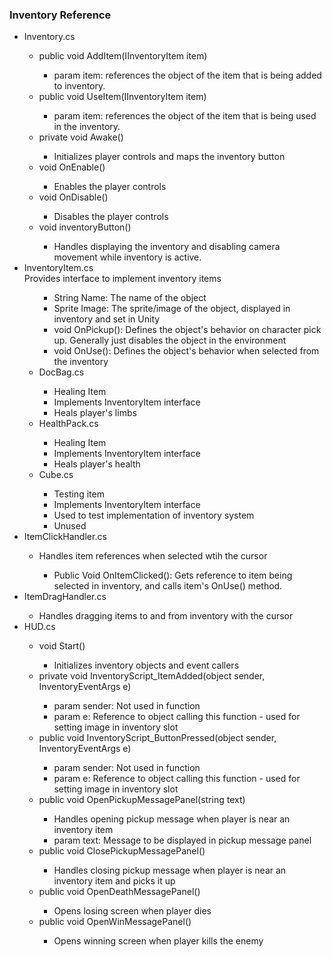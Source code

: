 <h3>Inventory Reference</h3>
<ul>
    <li>Inventory.cs</li>
        <ul>
            <li>public void AddItem(IInventoryItem item)</li>
                <ul>
                    <li>param item: references the object of the item that is being added to inventory. </li>
                </ul>
            <li>public void UseItem(IInventoryItem item)</li>
                <ul>
                    <li>param item: references the object of the item that is being used in the inventory.</li>
                </ul>
            <li>private void Awake()</li>
                <ul>
                    <li>Initializes player controls and maps the inventory button</li>
                </ul>
            <li>void OnEnable()</li>
                <ul>
                    <li>Enables the player controls</li>
                </ul>
            <li>void OnDisable()</li>
                <ul>
                    <li>Disables the player controls</li>
                </ul>
            <li>void inventoryButton()</li>
                <ul>
                    <li>Handles displaying the inventory and disabling camera movement while inventory is active.</li>
                </ul>
        </ul>
    <li>InventoryItem.cs</li>
        Provides interface to implement inventory items
        <ul>
            <ul>
                <li>String Name: The name of the object</li>
                <li>Sprite Image: The sprite/image of the object, displayed in inventory and set in Unity</li>
                <li>void OnPickup(): Defines the object's behavior on character pick up. Generally just disables the object in the environment</li>
                <li>void OnUse(): Defines the object's behavior when selected from the inventory</li>
            </ul>
            <li>DocBag.cs</li>
                <ul>
                    <li>Healing Item</li>
                    <li>Implements InventoryItem interface</li>
                    <li>Heals player's limbs</li>
                </ul>
            <li>HealthPack.cs</li>
                <ul>
                    <li>Healing Item</li>
                    <li>Implements InventoryItem interface</li>
                    <li>Heals player's health</li>
                </ul>
            <li>Cube.cs</li>
                <ul>
                    <li>Testing item</li>
                    <li>Implements InventoryItem interface</li>
                    <li>Used to test implementation of inventory system</li>
                    <li>Unused</li>
                </ul>
        </ul>
    <li>ItemClickHandler.cs</li>
        <ul>
            <li>Handles item references when selected wtih the cursor</li>
            <ul>
                <li>Public Void OnItemClicked(): Gets reference to item being selected in inventory, and calls item's OnUse() method.</li>
            </ul>
        </ul>
    <li>ItemDragHandler.cs</li>
        <ul>
            <li>Handles dragging items to and from inventory with the cursor</li>
        </ul>
    <li>HUD.cs</li>
        <ul>
            <li>void Start()</li>
                <ul>
                    <li>Initializes inventory objects and event callers</li>
                </ul>
            <li>private void InventoryScript_ItemAdded(object sender, InventoryEventArgs e)</li>
                <ul>
                    <li>param sender: Not used in function</li>
                    <li>param e: Reference to object calling this function - used for setting image in inventory slot</li>
                </ul>
            <li>public void InventoryScript_ButtonPressed(object sender, InventoryEventArgs e)</li>
                <ul>
                    <li>param sender: Not used in function</li>
                    <li>param e: Reference to object calling this function - used for setting image in inventory slot</li>
                </ul>
            <li>public void OpenPickupMessagePanel(string text)</li>
                <ul>
                    <li>Handles opening pickup message when player is near an inventory item</li>
                    <li>param text: Message to be displayed in pickup message panel</li>
                </ul>
            <li>public void ClosePickupMessagePanel()</li>
                <ul>
                    <li>Handles closing pickup message when player is near an inventory item and picks it up</li>
                </ul>
            <li>public void OpenDeathMessagePanel()</li>
                <ul>
                    <li>Opens losing screen when player dies</li>
                </ul>
            <li>public void OpenWinMessagePanel()</li>
                <ul>
                    <li>Opens winning screen when player kills the enemy</li>
                </ul>
        </ul>
</ul>